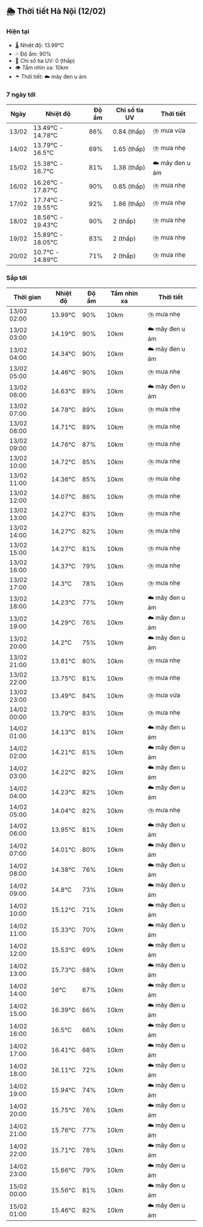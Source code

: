 ## 🌦️ Thời tiết Hà Nội (12/02)

### Hiện tại

- 🌡️ Nhiệt độ: 13.99℃
- 💦 Độ ẩm: 90%
- 🌟 Chỉ số tia UV: 0 (thấp)
- 👁️ Tầm nhìn xa: 10km
- ☂️ Thời tiết: ☁️ mây đen u ám

### 7 ngày tới

| Ngày | Nhiệt độ | Độ ẩm | Chỉ số tia UV | Thời tiết |
| --- | --- | --- | --- | --- |
| 13/02 | 13.49℃ - 14.78℃ | 86% | 0.84 (thấp) | ⛈️ mưa vừa |
| 14/02 | 13.79℃ - 16.5℃ | 69% | 1.65 (thấp) | ⛈️ mưa nhẹ |
| 15/02 | 15.38℃ - 16.7℃ | 81% | 1.38 (thấp) | ☁️ mây đen u ám |
| 16/02 | 16.26℃ - 17.87℃ | 90% | 0.85 (thấp) | ⛈️ mưa nhẹ |
| 17/02 | 17.74℃ - 19.55℃ | 92% | 1.86 (thấp) | ⛈️ mưa nhẹ |
| 18/02 | 18.56℃ - 19.43℃ | 90% | 2 (thấp) | ⛈️ mưa nhẹ |
| 19/02 | 15.89℃ - 18.05℃ | 83% | 2 (thấp) | ⛈️ mưa nhẹ |
| 20/02 | 10.7℃ - 14.89℃ | 71% | 2 (thấp) | ⛈️ mưa nhẹ |

### Sắp tới

| Thời gian | Nhiệt độ | Độ ẩm | Tầm nhìn xa | Thời tiết |
| --- | --- | --- | --- | --- |
| 13/02 02:00 | 13.99℃ | 90% | 10km | ⛈️ mưa nhẹ |
| 13/02 03:00 | 14.19℃ | 90% | 10km | ☁️ mây đen u ám |
| 13/02 04:00 | 14.34℃ | 90% | 10km | ☁️ mây đen u ám |
| 13/02 05:00 | 14.46℃ | 90% | 10km | ⛈️ mưa nhẹ |
| 13/02 06:00 | 14.63℃ | 89% | 10km | ☁️ mây đen u ám |
| 13/02 07:00 | 14.78℃ | 89% | 10km | ⛈️ mưa nhẹ |
| 13/02 08:00 | 14.71℃ | 89% | 10km | ⛈️ mưa nhẹ |
| 13/02 09:00 | 14.76℃ | 87% | 10km | ⛈️ mưa nhẹ |
| 13/02 10:00 | 14.72℃ | 85% | 10km | ⛈️ mưa nhẹ |
| 13/02 11:00 | 14.36℃ | 85% | 10km | ⛈️ mưa nhẹ |
| 13/02 12:00 | 14.07℃ | 86% | 10km | ⛈️ mưa nhẹ |
| 13/02 13:00 | 14.27℃ | 83% | 10km | ⛈️ mưa nhẹ |
| 13/02 14:00 | 14.27℃ | 82% | 10km | ⛈️ mưa nhẹ |
| 13/02 15:00 | 14.27℃ | 81% | 10km | ⛈️ mưa nhẹ |
| 13/02 16:00 | 14.37℃ | 79% | 10km | ⛈️ mưa nhẹ |
| 13/02 17:00 | 14.3℃ | 78% | 10km | ⛈️ mưa nhẹ |
| 13/02 18:00 | 14.23℃ | 77% | 10km | ☁️ mây đen u ám |
| 13/02 19:00 | 14.29℃ | 76% | 10km | ☁️ mây đen u ám |
| 13/02 20:00 | 14.2℃ | 75% | 10km | ☁️ mây đen u ám |
| 13/02 21:00 | 13.81℃ | 80% | 10km | ⛈️ mưa nhẹ |
| 13/02 22:00 | 13.75℃ | 81% | 10km | ⛈️ mưa nhẹ |
| 13/02 23:00 | 13.49℃ | 84% | 10km | ⛈️ mưa vừa |
| 14/02 00:00 | 13.79℃ | 83% | 10km | ⛈️ mưa nhẹ |
| 14/02 01:00 | 14.13℃ | 81% | 10km | ☁️ mây đen u ám |
| 14/02 02:00 | 14.21℃ | 81% | 10km | ☁️ mây đen u ám |
| 14/02 03:00 | 14.22℃ | 82% | 10km | ☁️ mây đen u ám |
| 14/02 04:00 | 14.23℃ | 82% | 10km | ☁️ mây đen u ám |
| 14/02 05:00 | 14.04℃ | 82% | 10km | ⛈️ mưa nhẹ |
| 14/02 06:00 | 13.95℃ | 81% | 10km | ☁️ mây đen u ám |
| 14/02 07:00 | 14.01℃ | 80% | 10km | ☁️ mây đen u ám |
| 14/02 08:00 | 14.38℃ | 76% | 10km | ☁️ mây đen u ám |
| 14/02 09:00 | 14.8℃ | 73% | 10km | ☁️ mây đen u ám |
| 14/02 10:00 | 15.12℃ | 71% | 10km | ☁️ mây đen u ám |
| 14/02 11:00 | 15.33℃ | 70% | 10km | ☁️ mây đen u ám |
| 14/02 12:00 | 15.53℃ | 69% | 10km | ☁️ mây đen u ám |
| 14/02 13:00 | 15.73℃ | 68% | 10km | ☁️ mây đen u ám |
| 14/02 14:00 | 16℃ | 67% | 10km | ☁️ mây đen u ám |
| 14/02 15:00 | 16.39℃ | 66% | 10km | ☁️ mây đen u ám |
| 14/02 16:00 | 16.5℃ | 66% | 10km | ☁️ mây đen u ám |
| 14/02 17:00 | 16.41℃ | 68% | 10km | ☁️ mây đen u ám |
| 14/02 18:00 | 16.11℃ | 72% | 10km | ☁️ mây đen u ám |
| 14/02 19:00 | 15.94℃ | 74% | 10km | ☁️ mây đen u ám |
| 14/02 20:00 | 15.75℃ | 76% | 10km | ☁️ mây đen u ám |
| 14/02 21:00 | 15.76℃ | 77% | 10km | ☁️ mây đen u ám |
| 14/02 22:00 | 15.71℃ | 78% | 10km | ☁️ mây đen u ám |
| 14/02 23:00 | 15.66℃ | 79% | 10km | ☁️ mây đen u ám |
| 15/02 00:00 | 15.56℃ | 81% | 10km | ☁️ mây đen u ám |
| 15/02 01:00 | 15.46℃ | 82% | 10km | ☁️ mây đen u ám |
